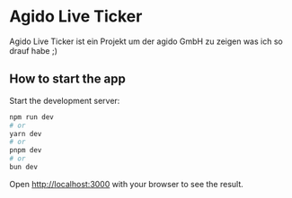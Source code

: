 # Agido Live Ticker

Agido Live Ticker ist ein Projekt um der agido GmbH zu zeigen was ich so drauf habe ;)

## How to start the app

Start the development server:

```bash
npm run dev
# or
yarn dev
# or
pnpm dev
# or
bun dev
```

Open [http://localhost:3000](http://localhost:3000) with your browser to see the result.


